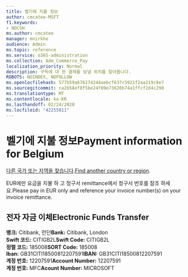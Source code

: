 ```yaml
---
title: 벨기에 지불 정보
author: cmcatee-MSFT
f1.keywords:
- NOCSH
ms.author: cmcatee
manager: mnirkhe
audience: Admin
ms.topic: reference
ms.service: o365-administration
ms.collection: Adm_Commerce_Pay
localization_priority: Normal
description: 구독에 대 한 결제를 보낼 위치를 알아봅니다.
ROBOTS: NOINDEX, NOFOLLOW
ms.openlocfilehash: 577b59a676274244aebcf637c5921f2aa219c8e7
ms.sourcegitcommit: ca2b58ef8f5be24f09e73620b74a1ffcf2d4c290
ms.translationtype: MT
ms.contentlocale: ko-KR
ms.lasthandoff: 02/24/2020
ms.locfileid: "42255811"
---
```

# <a name="payment-information-for-belgium"></a><span data-ttu-id="bbef9-103">벨기에 지불 정보</span><span class="sxs-lookup"><span data-stu-id="bbef9-103">Payment information for Belgium</span></span>

<span data-ttu-id="bbef9-104">[다른 국가 또는 지역을 찾습니다](../billing-and-payments/pay-for-your-subscription.md).</span><span class="sxs-lookup"><span data-stu-id="bbef9-104">[Find another country or region](../billing-and-payments/pay-for-your-subscription.md).</span></span> 

<span data-ttu-id="bbef9-105">EUR에만 요금을 지불 하 고 청구서 remittance에서 청구서 번호를 참조 하세요.</span><span class="sxs-lookup"><span data-stu-id="bbef9-105">Please pay in EUR only and reference your invoice number(s) on your invoice remittance.</span></span>

## <a name="electronic-funds-transfer"></a><span data-ttu-id="bbef9-106">전자 자금 이체</span><span class="sxs-lookup"><span data-stu-id="bbef9-106">Electronic Funds Transfer</span></span>

<span data-ttu-id="bbef9-107">**뱅크:** Citibank, 런던</span><span class="sxs-lookup"><span data-stu-id="bbef9-107">**Bank:** Citibank, London</span></span>  
<span data-ttu-id="bbef9-108">**Swift 코드:** CITIGB2L</span><span class="sxs-lookup"><span data-stu-id="bbef9-108">**Swift Code:** CITIGB2L</span></span>  
<span data-ttu-id="bbef9-109">**정렬 코드:** 185008</span><span class="sxs-lookup"><span data-stu-id="bbef9-109">**SORT Code:** 185008</span></span>  
<span data-ttu-id="bbef9-110">**Iban:** GB31CITI18500812207591</span><span class="sxs-lookup"><span data-stu-id="bbef9-110">**IBAN:** GB31CITI18500812207591</span></span>  
<span data-ttu-id="bbef9-111">**계정 번호:** 12207591</span><span class="sxs-lookup"><span data-stu-id="bbef9-111">**Account Number:** 12207591</span></span>  
<span data-ttu-id="bbef9-112">**계정 번호:** MFC</span><span class="sxs-lookup"><span data-stu-id="bbef9-112">**Acount Number:** MICROSOFT</span></span>  